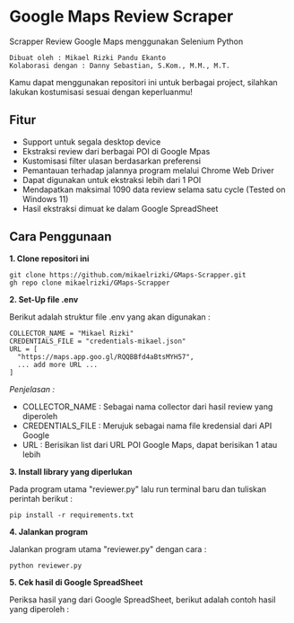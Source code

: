 # Google Maps Review Scraper

Scrapper Review Google Maps menggunakan Selenium Python
```
Dibuat oleh : Mikael Rizki Pandu Ekanto
Kolaborasi dengan : Danny Sebastian, S.Kom., M.M., M.T.
```
Kamu dapat menggunakan repositori ini untuk berbagai project, silahkan lakukan kostumisasi sesuai dengan keperluanmu!

## Fitur

- Support untuk segala desktop device
- Ekstraksi review dari berbagai POI di Google Mpas
- Kustomisasi filter ulasan berdasarkan preferensi
- Pemantauan terhadap jalannya program melalui Chrome Web Driver
- Dapat digunakan untuk ekstraksi lebih dari 1 POI
- Mendapatkan maksimal 1090 data review selama satu cycle (Tested on Windows 11) 
- Hasil ekstraksi dimuat ke dalam Google SpreadSheet

## Cara Penggunaan

**1. Clone repositori ini**
```
git clone https://github.com/mikaelrizki/GMaps-Scrapper.git
gh repo clone mikaelrizki/GMaps-Scrapper
```
**2. Set-Up file .env**
   
Berikut adalah struktur file .env yang akan digunakan :

```
COLLECTOR_NAME = "Mikael Rizki"
CREDENTIALS_FILE = "credentials-mikael.json"
URL = [
  "https://maps.app.goo.gl/RQQBBfd4aBtsMYH57",
  ... add more URL ...
]
```
*Penjelasan :*
- COLLECTOR_NAME : Sebagai nama collector dari hasil review yang diperoleh
- CREDENTIALS_FILE : Merujuk sebagai nama file kredensial dari API Google
- URL : Berisikan list dari URL POI Google Maps, dapat berisikan 1 atau lebih

**3. Install library yang diperlukan**

Pada program utama "reviewer.py" lalu run terminal baru dan tuliskan perintah berikut :
```
pip install -r requirements.txt
```

**4. Jalankan program**

Jalankan program utama "reviewer.py" dengan cara :
```
python reviewer.py
```

**5. Cek hasil di Google SpreadSheet**

Periksa hasil yang dari Google SpreadSheet, berikut adalah contoh hasil yang diperoleh :
